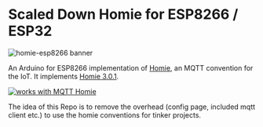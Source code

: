 # Scaled Down Homie for ESP8266 / ESP32

![homie-esp8266 banner](banner.png)

An Arduino for ESP8266 implementation of [Homie](https://github.com/homieiot/convention), an MQTT convention for the IoT. It implements [Homie 3.0.1](https://github.com/homieiot/convention/releases/tag/v3.0.1).

[![works with MQTT Homie](https://homieiot.github.io/img/works-with-homie.svg "works with MQTT Homie")](https://homieiot.github.io/)

The idea of this Repo is to remove the overhead (config page, included mqtt client etc.) to use the homie conventions for tinker projects.

